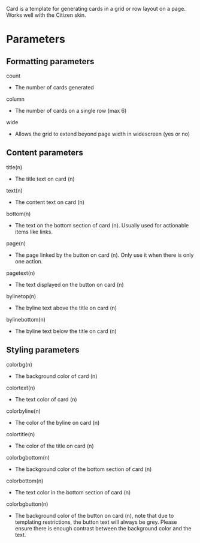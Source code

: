 Card is a template for generating cards in a grid or row layout on a page. Works well with the Citizen skin.


# Parameters

## Formatting parameters
count
- The number of cards generated
  
column
- The number of cards on a single row (max 6)
  
wide
- Allows the grid to extend beyond page width in widescreen (yes or no)
  

## Content parameters
title(n)
- The title text on card (n)
  
text(n)
- The content text on card (n)
  
bottom(n)
- The text on the bottom section of card (n). Usually used for actionable items like links.
  
page(n)
- The page linked by the button on card (n). Only use it when there is only one action.
  
pagetext(n)
- The text displayed on the button on card (n)
  
bylinetop(n)
- The byline text above the title on card (n)
  
bylinebottom(n)
- The byline text below the title on card (n)
  

## Styling parameters
colorbg(n)
- The background color of card (n)
  
colortext(n)
- The text color of card (n)
  
colorbyline(n)
- The color of the byline on card (n)
  
colortitle(n)
- The color of the title on card (n)
  
colorbgbottom(n)
- The background color of the bottom section of card (n)
  
colorbottom(n)
- The text color in the bottom section of card (n)
  
colorbgbutton(n)
- The background color of the button on card (n), note that due to templating restrictions, the button text will always be grey. Please ensure there is enough contrast between the background color and the text.
  
